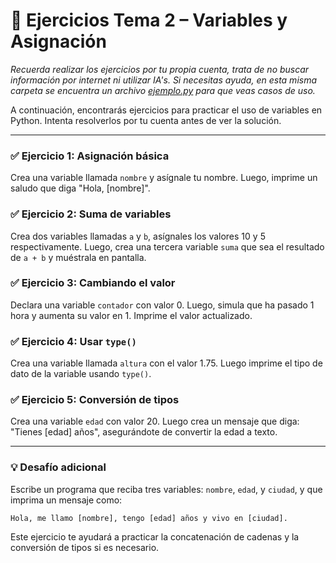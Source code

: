 # 🧪 Ejercicios Tema 2 – Variables y Asignación

*Recuerda realizar los ejercicios por tu propia cuenta, trata de no buscar información por internet ni utilizar IA's. Si necesitas ayuda, en esta misma carpeta se encuentra un archivo [ejemplo.py](./ejemplo.py) para que veas casos de uso.*

A continuación, encontrarás ejercicios para practicar el uso de variables en Python. Intenta resolverlos por tu cuenta antes de ver la solución.

---

### ✅ Ejercicio 1: Asignación básica

Crea una variable llamada `nombre` y asígnale tu nombre. Luego, imprime un saludo que diga "Hola, \[nombre]".

### ✅ Ejercicio 2: Suma de variables

Crea dos variables llamadas `a` y `b`, asígnales los valores 10 y 5 respectivamente. Luego, crea una tercera variable `suma` que sea el resultado de `a + b` y muéstrala en pantalla.

### ✅ Ejercicio 3: Cambiando el valor

Declara una variable `contador` con valor 0. Luego, simula que ha pasado 1 hora y aumenta su valor en 1. Imprime el valor actualizado.

### ✅ Ejercicio 4: Usar `type()`

Crea una variable llamada `altura` con el valor 1.75. Luego imprime el tipo de dato de la variable usando `type()`.

### ✅ Ejercicio 5: Conversión de tipos

Crea una variable `edad` con valor 20. Luego crea un mensaje que diga: "Tienes \[edad] años", asegurándote de convertir la edad a texto.

---

### 💡 Desafío adicional

Escribe un programa que reciba tres variables: `nombre`, `edad`, y `ciudad`, y que imprima un mensaje como:

```
Hola, me llamo [nombre], tengo [edad] años y vivo en [ciudad].
```

Este ejercicio te ayudará a practicar la concatenación de cadenas y la conversión de tipos si es necesario.

